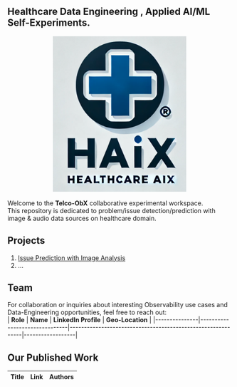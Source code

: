 ## Healthcare Data Engineering , Applied AI/ML Self-Experiments. 

<div align="center">
    <img src="https://raw.githubusercontent.com/open-experiments/HC-AIX/refs/heads/main/images/haix.png" width="300"/>
</div>

Welcome to the **Telco-ObX** collaborative experimental workspace. <br>
This repository is dedicated to problem/issue detection/prediction with image & audio data sources on healthcare domain.

## Projects
1.  [Issue Prediction with Image Analysis](https://github.com/open-experiments/HC-AIX/tree/main/01-BRSTCNCR)
2.  ...

## Team
For collaboration or inquiries about interesting Observability use cases and Data-Engineering opportunities, feel free to reach out:<br>
| **Role**      | **Name**                      | **LinkedIn Profile**                                         | **Geo-Location** |
|---------------|-------------------------------|-------------------------------------------------------------|------------------|

## Our Published Work

| Title | Link | Authors  |
|-------|------|----------|

